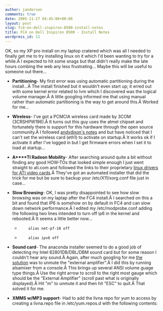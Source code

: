 ```yaml
---
author: jandersen
comments: true
date: 2005-11-27 04:45:00+00:00
layout: post
slug: fc4-on-dell-inspiron-8500-install-notes
title: FC4 on Dell Inspiron 8500 - Install Notes
wordpress_id: 11
---
```


OK, so my XP pro install on my laptop cratered which was all I needed to finally get me to try installing linux on it which I'd been wanting to try for a while.Â  I expected to hit some snags but that didn't really make the late hours combing the web any less frustrating... Maybe this will be useful to someone out there...



	
  * **Partitioning**- My first error was using automatic partitioning during the install...Â  The install finished but it wouldn't even start up; it erred out with some kernel error related to lvm which I discovered was the logical volume manager.Â  A little googling informed me that using manual rather than automatic partitioning is the way to get around this.Â  Worked for me...

	
  * **Wireless**- I've got a PCMCIA wireless card made by 3COM (3CRSHPW196).Â  It turns out this guy uses the atmel chipset and fortunately there is support for this hardware through the open source community.Â  I followed [andydixon's notes](http://andydixon.com/3CRSHPW196.htm) and but have noticed that I can't set the wireless card (eth1) to activate on startup.Â  It works ok if I activate it after I've logged in but I get firmware errors when I set it to load at startup...

	
  * **A****TI Radeon Mobility**- After searching around quite a bit without finding any good HOW-TOs that looked simple enough I just went straight to ati.com and followed the links to their proprietary [linux drivers for ATI video cards](https://support.ati.com/ics/support/default.asp?deptID=894&task=knowledge&folderID=300).Â  They've got an automated installer that did the trick for me but be sure to backup your /etc/X11/xorg.conf file just in case...

	
  * **Slow Browsing**- OK, I was pretty disappointed to see how slow browsing was on my laptap after the FC4 install.Â  I searched on this a bit and found that IP6 is somehow on by default in FC4 and can slow down network performance.Â  I edited my /etc/modprobe.conf adding the following two lines intended to turn off ip6 in the kernel and rebooted.Â  It seems a little better now...

	
    *         alias net-pf-10 off

	
    *         alias ipv6 off




	
  * **Sound card**- The anaconda installer seemed to do a good job of detecting my Intel 82801DB/DBL/DBM sound card but for some reason I couldn't hear any sound.Â  Again, after much googling for me [the solution](http://or-media.com/orforum/viewtopic.php?t=13) was to unmute the "external amplifier".Â  I did this by running alsamixer from a console.Â  This brings up several ANSI volume guage type things.Â  Use the right arrow to scroll to the right most gauge which should be the "External Amplifier" (scroll past what is originally displayed).Â  Hit "m" to unmute it and then hit "ESC" to quit.Â  That solved it for me.

	
  * **XMMS w/MP3 support**- Had to add the livna repo for yum to access by creating a livna.repo file in /etc/yum.repos.d with the following contents:


